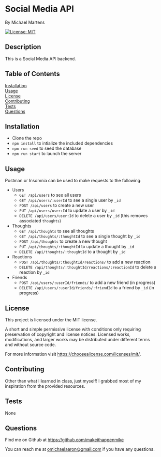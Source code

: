 # Social Media API
<p />By Michael Martens

[![License: MIT](https://img.shields.io/badge/License-MIT-yellow.svg)](https://opensource.org/licenses/MIT)

## Description
This is a Social Media API backend.

## Table of Contents
[Installation](#installation)<br />[Usage](#usage)<br />[License](#license)<br />[Contributing](#contributing)<br />[Tests](#tests)<br />[Questions](#questions)

## Installation
* Clone the repo
* ``npm install`` to intialize the included dependencies
* ``npm run seed`` to seed the database
* ``npm run start`` to launch the server

## Usage
Postman or Insomnia can be used to make requests to the following:

* Users
  * ``GET /api/users`` to see all users
  * ``GET /api/users/:userId`` to see a single user by ``_id``
  * ``POST /api/users`` to create a new user
  * ``PUT /api/users/user:Id`` to update a user by ``_id``
  * ``DELETE /api/users/user:Id`` to delete a user by ``_id`` (this removes associated ``thoughts``)
* Thoughts
  * ``GET /api/thoughts`` to see all thoughts
  * ``GET /api/thoughts/:thoughtId`` to see a single thought by ``_id``
  * ``POST /api/thoughts`` to create a new thought
  * ``PUT /api/thoughts/:thoughtId`` to update a thought by ``_id``
  * ``DELETE /api/thoughts/:thoughtId`` to a thought by ``_id``
* Reactions
  * ``POST /api/thoughts/:thoughtId/reactions/`` to add a new reaction
  * ``DELETE /api/thoughts/:thoughtId/reactions/:reactionId`` to delete a reaction by ``_id``
* Friends
  * ``POST /api/users/:userId/friends/`` to add a new friend (in progress)
  * ``DELETE /api/users/:userId/friends/:friendId`` to a friend by ``_id`` (in progress)

## License
This project is licensed under the MIT license.

A short and simple permissive license with conditions only requiring preservation of copyright and license notices. Licensed works, modifications, and larger works may be distributed under different terms and without source code.<p />For more information visit https://choosealicense.com/licenses/mit/.

## Contributing
Other than what I learned in class, just myself! I grabbed most of my inspiration from the provided resources.

## Tests
None

## Questions
Find me on Github at https://github.com/makeithappenmike<p/>You can reach me at omichaelaaron@gmail.com if you have any questions.